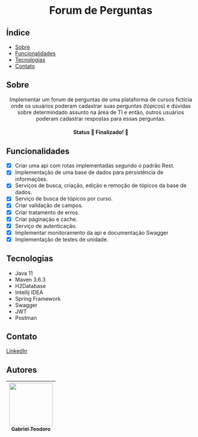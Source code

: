 <h1 align="center">Forum de Perguntas</h1>

## Índice

* [Sobre](#Sobre)
* [Funcionalidades](#Funcionalidades)
* [Tecnologias](#Tecnologias)
* [Contato](#Contato)


## Sobre
<p align="center">
Implementar um forum de perguntas de uma plataforma de cursos fictícia onde os usuários poderam cadastrar suas perguntas (tópicos) e dúvidas sobre 
determindado assunto na área de TI e então, outros usuários poderam cadastrar respostas para essas perguntas.
</p>
<h4 align="center">Status
	🚧  Finalizado!  🚧
</h4>

## Funcionalidades
- [x] Criar uma api com rotas implementadas segundo o padrão Rest.
- [x] Implementação de uma base de dados para persistência de informações.
- [x] Serviços de busca, criação, edição e remoção de tópicos da base de dados.
- [x] Serviço de busca de tópicos por curso.
- [x] Criar validação de campos.
- [x] Criar tratamento de erros.
- [x] Criar páginação e cache.
- [x] Serviço de autenticação.
- [x] Implementar monitoramento da api e documentação Swagger 
- [x] Implementação de testes de unidade.

## Tecnologias
* Java 11
* Maven 3.6.3
* H2Database
* Intellij IDEA
* Spring Framework
* Swagger
* JWT
* Postman

## Contato
[LinkedIn](https://www.linkedin.com/in/gabriel-teodoro-25404117b/)

## Autores

| [<img src="https://avatars.githubusercontent.com/GabTeodoro" width=115><br><sub>Gabriel Teodoro</sub>](https://github.com/GabTeodoro)
| :---: |
